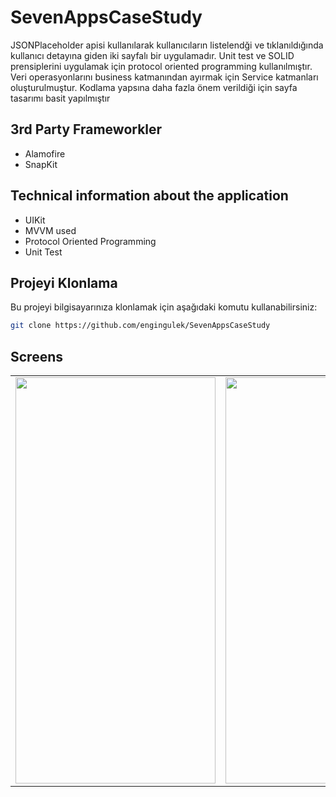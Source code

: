 # SevenAppsCaseStudy

JSONPlaceholder apisi kullanılarak kullanıcıların listelendği ve tıklanıldığında kullanıcı detayına giden iki sayfalı bir uygulamadır.
Unit test ve SOLID prensiplerini uygulamak için protocol oriented programming kullanılmıştır. Veri operasyonlarını business katmanından ayırmak için 
Service katmanları oluşturulmuştur. Kodlama yapsına daha fazla önem verildiği için sayfa tasarımı basit yapılmıştır

## 3rd Party Frameworkler
<ul>
  <li>Alamofire</li>
  <li>SnapKit</li>
</ul> 


## Technical information about the application
<ul>
  <li>UIKit</li>
  <li>MVVM used</li>
  <li>Protocol Oriented Programming</li>
  <li>Unit Test</li>
  
</ul>  

## Projeyi Klonlama

Bu projeyi bilgisayarınıza klonlamak için aşağıdaki komutu kullanabilirsiniz:
```bash
git clone https://github.com/engingulek/SevenAppsCaseStudy
```

## Screens
 <table style"float:right;">
 <tr>
   <td> <image width="320" height="650" src = "https://github.com/user-attachments/assets/055f6d2d-f5b7-45cb-8936-bb156c76ce06"> </td>
   <td>  <image width="320" height="650" src = "https://github.com/user-attachments/assets/85758163-bc30-4fb3-881c-c3186311a500">   </td>
 

 </tr>

  </table>
